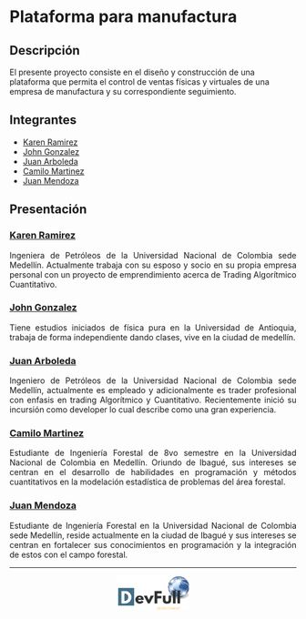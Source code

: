 <h1>Plataforma para manufactura</h1>

## Descripción

El presente proyecto consiste en el diseño y construcción de una plataforma que permita el control de ventas físicas y virtuales de una empresa de manufactura y su correspondiente seguimiento.

##  Integrantes

- [Karen Ramirez](#karen-ramirez)
- [John Gonzalez](#john-gonzalez)
- [Juan Arboleda](#juan-arboleda) 
- [Camilo Martinez](#camilo-martinez)
- [Juan Mendoza](#juan-mendoza)

## Presentación  

### [Karen Ramirez](https://github.com/KarenDamore)

<p align="justify">
Ingeniera de Petróleos de la Universidad Nacional de Colombia sede Medellín. Actualmente trabaja con su esposo y socio en su propia empresa personal con un proyecto de emprendimiento acerca de Trading Algorítmico Cuantitativo.
</p>

### [John Gonzalez](https://github.com/Jchoco)

<p align="justify">
Tiene estudios iniciados de física pura en la Universidad de Antioquia, trabaja de forma independiente dando clases, vive en la ciudad de medellín.
</p>

### [Juan Arboleda](https://github.com/JuanFA94)

<p align="justify">
Ingeniero de Petróleos de la Universidad Nacional de Colombia sede Medellín, actualmente es empleado y adicionalmente es trader profesional con enfasis en trading Algorítmico y Cuantitativo. Recientemente inició su incursión como developer lo cual describe como una gran experiencia.
</p>

### [Camilo Martinez](https://github.com/camilomartinezfo)

<p align="justify">
Estudiante de Ingeniería Forestal de 8vo semestre en la Universidad Nacional de Colombia en Medellín. Oriundo de Ibagué, sus intereses se centran en el desarrollo de habilidades en programación y métodos cuantitativos en la modelación estadística de problemas del área forestal. 
</p>

### [Juan Mendoza](https://github.com/jsmendozap)

<p align="justify">
Estudiante de Ingeniería Forestal en la Universidad Nacional de Colombia sede Medellín, reside actualmente en la ciudad de Ibagué y sus intereses se centran en fortalecer sus conocimientos en programación y la integración de estos con el campo forestal. 
</p>

***
<p align = "center"> <img src="/src/media/Devfull.png" style="height: 60px" /> </p>
